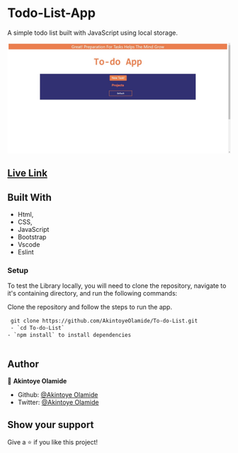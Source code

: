 # Todo-List-App
A simple todo list built with JavaScript using local storage.

<img src="assets/screenshot.png">

## [Live Link](https://rawcdn.githack.com/AkintoyeOlamide/To-do-List/e99c9a595aabd67d6a35d196327e9b87596965f4/dist/index.html)

## Built With

- Html,
- CSS,
- JavaScript
- Bootstrap
- Vscode
- Eslint


### Setup

To test the Library locally, you will need to clone the repository, navigate to it's containing directory, and run the following commands:



Clone the repository and follow the steps to run the app.
```
 git clone https://github.com/AkintoyeOlamide/To-do-List.git
 - `cd To-do-List`
- `npm install` to install dependencies


```

## Author
👤 **Akintoye Olamide**

- Github: [@Akintoye Olamide](https://github.com/https://github.com/AkintoyeOlamide)
- Twitter: [@Akintoye Olamide](https://twitter.com/@toshactL)


## Show your support

Give a ⭐️ if you like this project!



